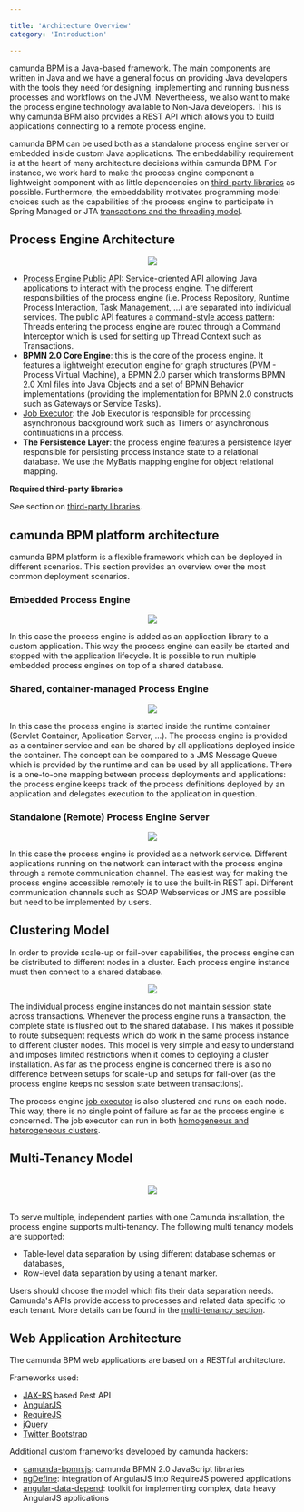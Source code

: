 ```yaml
---

title: 'Architecture Overview'
category: 'Introduction'

---
```



camunda BPM is a Java-based framework. The main components are written in Java and we have a general focus on providing Java developers with the tools they need for designing, implementing and running business processes and workflows on the JVM. Nevertheless, we also want to make the process engine technology available to Non-Java developers. This is why camunda BPM also provides a REST API which allows you to build applications connecting to a remote process engine.

camunda BPM can be used both as a standalone process engine server or embedded inside custom Java applications. The embeddability requirement is at the heart of many architecture decisions within camunda BPM. For instance, we work hard to make the process engine component a lightweight component with as little dependencies on [third-party libraries](ref:#introduction-third-party-libraries) as possible. Furthermore, the embeddability motivates programming model choices such as the capabilities of the process engine to participate in Spring Managed or JTA [transactions and the threading model](ref:#process-engine-transactions-in-processes).


## Process Engine Architecture

<center><img class="img-responsive" src="ref:asset:/assets/img/user-guide/process-engine-architecture.png"></img></center>

* [Process Engine Public API](ref:#process-engine-process-engine-api): Service-oriented API allowing Java applications to interact with the process engine. The different responsibilities of the process engine (i.e. Process Repository, Runtime Process Interaction, Task Management, ...) are separated into individual services. The public API features a [command-style access pattern](http://en.wikipedia.org/wiki/Command_pattern): Threads entering the process engine are routed through a Command Interceptor which is used for setting up Thread Context such as Transactions.
* **BPMN 2.0 Core Engine**: this is the core of the process engine. It features a lightweight execution engine for graph structures (PVM - Process Virtual Machine), a BPMN 2.0 parser which transforms BPMN 2.0 Xml files into Java Objects and a set of BPMN Behavior implementations (providing the implementation for BPMN 2.0 constructs such as Gateways or Service Tasks).
* [Job Executor](ref:#process-engine-the-job-executor): the Job Executor is responsible for processing asynchronous background work such as Timers or asynchronous continuations in a process.
* **The Persistence Layer**: the process engine features a persistence layer responsible for persisting process instance state to a relational database. We use the MyBatis mapping engine for object relational mapping.

__Required third-party libraries__

See section on [third-party libraries](ref:#introduction-third-party-libraries).


## camunda BPM platform architecture

camunda BPM platform is a flexible framework which can be deployed in different scenarios. This section provides an overview over the most common deployment scenarios.


### Embedded Process Engine

<center><img class="img-responsive" src="ref:asset:/assets/img/user-guide/embedded-process-engine.png"></img></center>

In this case the process engine is added as an application library to a custom application. This way the process engine can easily be started and stopped with the application lifecycle. It is possible to run multiple embedded process engines on top of a shared database.

### Shared, container-managed Process Engine

<center><img class="img-responsive" src="ref:asset:/assets/img/user-guide/shared-process-engine.png"></img></center>

In this case the process engine is started inside the runtime container (Servlet Container, Application Server, ...). The process engine is provided as a container service and can be shared by all applications deployed inside the container. The concept can be compared to a JMS Message Queue which is provided by the runtime and can be used by all applications. There is a one-to-one mapping between process deployments and applications: the process engine keeps track of the process definitions deployed by an application and delegates execution to the application in question.

### Standalone (Remote) Process Engine Server

<center><img class="img-responsive" src="ref:asset:/assets/img/user-guide/standalone-process-engine.png"></img></center>

In this case the process engine is provided as a network service. Different applications running on the network can interact with the process engine through a remote communication channel. The easiest way for making the process engine accessible remotely is to use the built-in REST api. Different communication channels such as SOAP Webservices or JMS are possible but need to be implemented by users.

## Clustering Model

In order to provide scale-up or fail-over capabilities, the process engine can be distributed to different nodes in a cluster. Each process engine instance must then connect to a shared database.

<center><img class="img-responsive" src="ref:asset:/assets/img/user-guide/clustered-process-engine.png"></img></center>

The individual process engine instances do not maintain session state across transactions. Whenever the process engine runs a transaction, the complete state is flushed out to the shared database. This makes it possible to route subsequent requests which do work in the same process instance to different cluster nodes. This model is very simple and easy to understand and imposes limited restrictions when it comes to deploying a cluster installation. As far as the process engine is concerned there is also no difference between setups for scale-up and setups for fail-over (as the process engine keeps no session state between transactions).

The process engine [job executor](ref:#process-engine-the-job-executor) is also clustered and runs on each node. This way, there is no single point of failure as far as the process engine is concerned. The job executor can run in both [homogeneous and heterogeneous clusters](ref:#process-engine-the-job-executor-cluster-setups).

## Multi-Tenancy Model

<br>
<center><img class="img-responsive" src="ref:asset:/assets/img/user-guide/multi-tenancy-process-engine.png"></img></center>
<br>

To serve multiple, independent parties with one Camunda installation, the process engine supports
multi-tenancy. The following multi tenancy models are supported:

* Table-level data separation by using different database schemas or databases,
* Row-level data separation by using a tenant marker.

Users should choose the model which fits their data separation needs. Camunda's APIs provide access
to processes and related data specific to each tenant.
More details can be found in the  [multi-tenancy section](ref:#process-engine-multi-tenancy).

## Web Application Architecture

The camunda BPM web applications are based on a RESTful architecture.

Frameworks used:

*   [JAX-RS](https://jax-rs-spec.java.net) based Rest API
*   [AngularJS](http://angularjs.org)
*   [RequireJS](http://requirejs.org)
*   [jQuery](http://jquery.com)
*   [Twitter Bootstrap](http://getbootstrap.com)

Additional custom frameworks developed by camunda hackers:

*   [camunda-bpmn.js](https://github.com/camunda/camunda-bpmn.js): camunda BPMN 2.0 JavaScript libraries
*   [ngDefine](https://github.com/Nikku/requirejs-angular-define): integration of AngularJS into RequireJS powered applications
*   [angular-data-depend](https://github.com/Nikku/angular-data-depend): toolkit for implementing complex, data heavy AngularJS applications


